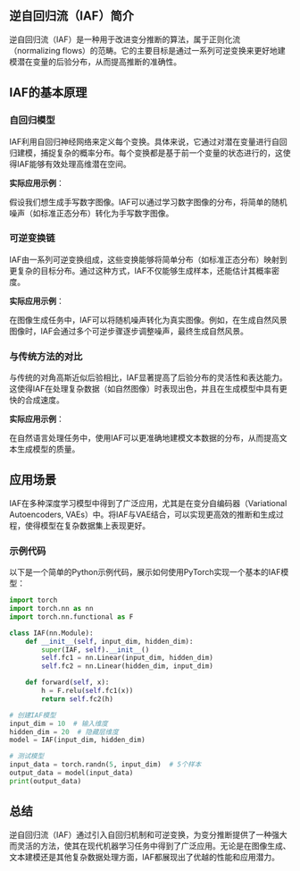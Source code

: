 ## 逆自回归流（IAF）简介

逆自回归流（IAF）是一种用于改进变分推断的算法，属于正则化流（normalizing flows）的范畴。它的主要目标是通过一系列可逆变换来更好地建模潜在变量的后验分布，从而提高推断的准确性。

## IAF的基本原理

### 自回归模型

IAF利用自回归神经网络来定义每个变换。具体来说，它通过对潜在变量进行自回归建模，捕捉复杂的概率分布。每个变换都是基于前一个变量的状态进行的，这使得IAF能够有效处理高维潜在空间。

**实际应用示例**：

假设我们想生成手写数字图像。IAF可以通过学习数字图像的分布，将简单的随机噪声（如标准正态分布）转化为手写数字图像。

### 可逆变换链

IAF由一系列可逆变换组成，这些变换能够将简单分布（如标准正态分布）映射到更复杂的目标分布。通过这种方式，IAF不仅能够生成样本，还能估计其概率密度。

**实际应用示例**：

在图像生成任务中，IAF可以将随机噪声转化为真实图像。例如，在生成自然风景图像时，IAF会通过多个可逆步骤逐步调整噪声，最终生成自然风景。

### 与传统方法的对比

与传统的对角高斯近似后验相比，IAF显著提高了后验分布的灵活性和表达能力。这使得IAF在处理复杂数据（如自然图像）时表现出色，并且在生成模型中具有更快的合成速度。

**实际应用示例**：

在自然语言处理任务中，使用IAF可以更准确地建模文本数据的分布，从而提高文本生成模型的质量。

## 应用场景

IAF在多种深度学习模型中得到了广泛应用，尤其是在变分自编码器（Variational Autoencoders, VAEs）中。将IAF与VAE结合，可以实现更高效的推断和生成过程，使得模型在复杂数据集上表现更好。

### 示例代码

以下是一个简单的Python示例代码，展示如何使用PyTorch实现一个基本的IAF模型：

```python
import torch
import torch.nn as nn
import torch.nn.functional as F

class IAF(nn.Module):
    def __init__(self, input_dim, hidden_dim):
        super(IAF, self).__init__()
        self.fc1 = nn.Linear(input_dim, hidden_dim)
        self.fc2 = nn.Linear(hidden_dim, input_dim)

    def forward(self, x):
        h = F.relu(self.fc1(x))
        return self.fc2(h)

# 创建IAF模型
input_dim = 10  # 输入维度
hidden_dim = 20  # 隐藏层维度
model = IAF(input_dim, hidden_dim)

# 测试模型
input_data = torch.randn(5, input_dim)  # 5个样本
output_data = model(input_data)
print(output_data)
```

## 总结

逆自回归流（IAF）通过引入自回归机制和可逆变换，为变分推断提供了一种强大而灵活的方法，使其在现代机器学习任务中得到了广泛应用。无论是在图像生成、文本建模还是其他复杂数据处理方面，IAF都展现出了优越的性能和应用潜力。